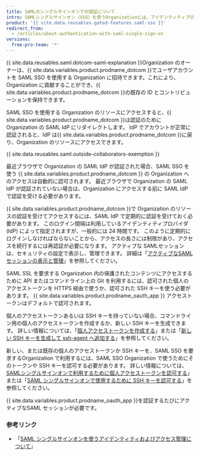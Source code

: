 ```yaml
---
title: SAMLのシングルサインオンでの認証について
intro: SAMLシングルサインオン（SSO）を使うOrganizationには、アイデンティティプロバイダ（IdP）を通じての認証を受けてアクセスできます。 Organization が SAML SSO を実施するときにコマンドラインで API または Git で認証するには、個人アクセストークンまたは SSH キーを承認する必要があります。
product: '{{ site.data.reusables.gated-features.saml-sso }}'
redirect_from:
  - /articles/about-authentication-with-saml-single-sign-on
versions:
  free-pro-team: '*'
---
```


{{ site.data.reusables.saml.dotcom-saml-explanation }}Organization のオーナーは、{{ site.data.variables.product.prodname_dotcom }}でユーザアカウントを SAML SSO を使用する Organization に招待できます。これにより、Organization に貢献することができ、{{ site.data.variables.product.prodname_dotcom }}の既存の ID とコントリビューションを保持できます。

SAML SSO を使用する Organization のリソースにアクセスすると、{{ site.data.variables.product.prodname_dotcom }}は認証のために Organization の SAML IdP にリダイレクトします。 IdP でアカウントが正常に認証されると、IdP は{{ site.data.variables.product.prodname_dotcom }}に戻り、Organization のリソースにアクセスできます。

{{ site.data.reusables.saml.outside-collaborators-exemption }}

最近ブラウザで Organization の SAML IdP が認証された場合、SAML SSO を使う {{ site.data.variables.product.prodname_dotcom }} の Organization へのアクセスは自動的に認可されます。 最近ブラウザで Organization の SAML IdP が認証されていない場合は、Organization にアクセスする前に SAML IdP で認証を受ける必要があります。

{{ site.data.variables.product.prodname_dotcom }}で Organization のリソースの認証を受けてアクセスするには、SAML IdP で定期的に認証を受けておく必要があります。 このログイン間隔は利用しているアイデンティティプロバイダ (IdP) によって指定されますが、一般的には 24 時間です。 このように定期的にログインしなければならないことから、アクセスの長さには制限があり、アクセスを続行するには再認証が必要になります。 アクティブな SAMLセッションは、セキュリティの設定で表示し、管理できます。 詳細は「[アクティブなSAMLセッションの表示と管理](/articles/viewing-and-managing-your-active-saml-sessions)」を参照してください。

SAML SSL を要求する Organization 内の保護されたコンテンツにアクセスするために API またはコマンドライン上の Git を利用するには、認可された個人のアクセストークンを HTTPS 経由で使うか、認可された SSH キーを使う必要があります。 {{ site.data.variables.product.prodname_oauth_app }} アクセストークンはデフォルトで認可されます。

個人のアクセストークンあるいは SSH キーを持っていない場合、コマンドライン用の個人のアクセストークンを作成するか、新しい SSH キーを生成できます。 詳しい情報については、「[個人アクセストークンを作成する](/github/authenticating-to-github/creating-a-personal-access-token)」または「[新しい SSH キーを生成して ssh-agent へ追加する](/articles/generating-a-new-ssh-key-and-adding-it-to-the-ssh-agent)」を参照してください。

新しい、または既存の個人のアクセストークンか SSH キーを、SAML SSO を要求するOrganization で利用するには、SAML SSO Organization で使うためにそのトークンや SSH キーを認可する必要があります。 詳しい情報については、[SAMLシングルサインオンで利用するために個人アクセストークンを認可する](/articles/authorizing-a-personal-access-token-for-use-with-saml-single-sign-on)」または「[SAML シングルサインオンで使用するために SSH キーを認可する](/articles/authorizing-an-ssh-key-for-use-with-saml-single-sign-on)」を参照してください。

{{ site.data.variables.product.prodname_oauth_app }}を認証するたびにアクティブなSAML セッションが必要です。

### 参考リンク

- 「[SAML シングルサインオンを使うアイデンティティおよびアクセス管理について](/github/setting-up-and-managing-organizations-and-teams/about-identity-and-access-management-with-saml-single-sign-on)」
